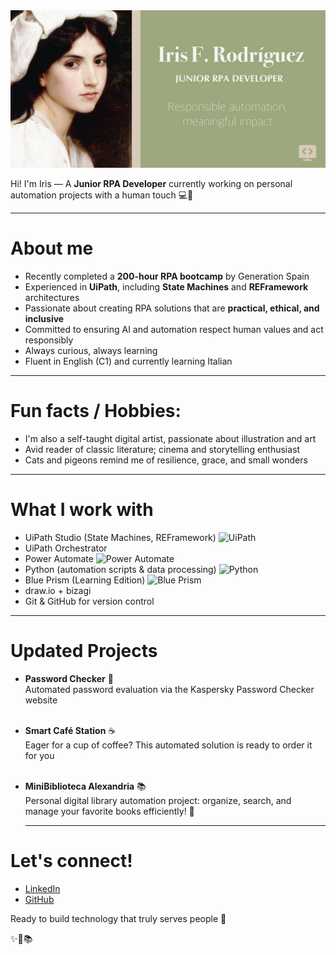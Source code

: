 <img src="https://github.com/reinarins/reinarins/blob/main/github_banner.jpg" alt="Iris GitHub header" width="800">


Hi! I'm Iris — A <b>Junior RPA Developer</b> currently working on personal automation projects with a human touch 💻💚

---

# About me
- Recently completed a <b>200-hour RPA bootcamp</b> by Generation Spain
- Experienced in <b>UiPath</b>, including <b>State Machines</b> and <b>REFramework</b> architectures
- Passionate about creating RPA solutions that are <b>practical, ethical, and inclusive</b>
- Committed to ensuring AI and automation respect human values and act responsibly
- Always curious, always learning
- Fluent in English (C1) and currently learning Italian

---

# Fun facts / Hobbies:
- I'm also a self-taught digital artist, passionate about illustration and art
- Avid reader of classic literature; cinema and storytelling enthusiast
- Cats and pigeons remind me of resilience, grace, and small wonders

---

# What I work with
- UiPath Studio (State Machines, REFramework) ![UiPath](https://img.shields.io/badge/UiPath-REFramework-9BA77C?style=flat)
- UiPath Orchestrator
- Power Automate ![Power Automate](https://img.shields.io/badge/Power_Automate-Flow-1CA3E1?style=flat)
- Python (automation scripts & data processing) ![Python](https://img.shields.io/badge/Python-3.11-4C83FF?style=flat&logo=Python&logoColor=white)
- Blue Prism (Learning Edition) ![Blue Prism](https://img.shields.io/badge/Blue_Prism-Learning-9BA77C?style=flat)
- draw.io + bizagi
- Git & GitHub for version control

---

# Updated Projects
- <b>Password Checker</b> 🔐
  <br>Automated password evaluation via the Kaspersky Password Checker website<br><br>
- <b>Smart Café Station</b> ☕
  <br>Eager for a cup of coffee? This automated solution is ready to order it for you<br><br>
- <b>MiniBiblioteca Alexandria</b> 📚
  <br>Personal digital library automation project: organize, search, and manage your favorite books efficiently! 💛

  ---
  
# Let's connect!
- <a href="https://linkedin.com/in/irisfrro">LinkedIn</a>
- <a href="https://github.com/reinarins">GitHub</a>

Ready to build technology that truly serves people 👐

✨🌿📚
